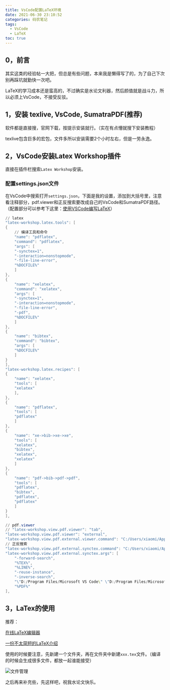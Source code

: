 ```yaml
---
title: VsCode配置LaTeX环境
date: 2021-06-30 23:10:52
categories: 码农笔记
tags:
  - VsCode
  - LaTeX
toc: true
---
```


## **0，前言**

其实这类的经验帖一大把，但总是有些问题，本来我是懒得写了的，为了自己下次别再踩坑就勤快一次吧。

LaTeX的学习成本还是蛮高的，不过确实是水论文利器，然后颜值就是战斗力，所以必须上VsCode，不接受反驳。

<!--more-->

## **1，安装 texlive, VsCode, SumatraPDF(推荐)**

软件都是直接搜，官网下载，按提示安装就行。（实在有点懵就搜下安装教程）

texlive包含巨多的宏包，文件多所以安装需要2个小时左右，但是一劳永逸。

## **2，VsCode安装Latex Workshop插件**

直接在插件栏搜索```Latex Workshop```安装。

### **配置settings.json文件**

在VsCode中搜索打开```settings.json```，下面是我的设置，添加到大括号里，注意看注释部分，pdf.viewer和正反搜索要改成自己的VsCode和SumatraPDF路径。（配置部分可以参考下这里：[使用VSCode编写LaTeX](https://zhuanlan.zhihu.com/p/38178015)）

```powershell
// latex
"latex-workshop.latex.tools": [
{
    // 编译工具和命令
    "name": "pdflatex",
    "command": "pdflatex",
    "args": [
    "-synctex=1",
    "-interaction=nonstopmode",
    "-file-line-error",
    "%DOCFILE%"
    ]
},
{
    "name": "xelatex",
    "command": "xelatex",
    "args": [
    "-synctex=1",
    "-interaction=nonstopmode",
    "-file-line-error",
    "-pdf",
    "%DOCFILE%"
    ]
},
{
    "name": "bibtex",
    "command": "bibtex",
    "args": [
    "%DOCFILE%"
    ]
}
],
"latex-workshop.latex.recipes": [
{
    "name": "xelatex",
    "tools": [
    "xelatex"
    ],
},
{
    "name": "pdflatex",
    "tools": [
    "pdflatex"
    ]
},
{
    "name": "xe->bib->xe->xe",
    "tools": [
    "xelatex",
    "bibtex",
    "xelatex",
    "xelatex"
    ]
},
{
    "name": "pdf->bib->pdf->pdf",
    "tools": [
    "pdflatex",
    "bibtex",
    "pdflatex",
    "pdflatex"
    ]
}
],

// pdf.viewer
// "latex-workshop.view.pdf.viewer": "tab",
"latex-workshop.view.pdf.viewer": "external",
"latex-workshop.view.pdf.external.viewer.command": "C:/Users/xiaomi/AppData/Local/SumatraPDF/SumatraPDF.exe",
// 正反搜索
"latex-workshop.view.pdf.external.synctex.command": "C:/Users/xiaomi/AppData/Local/SumatraPDF/SumatraPDF.exe",
"latex-workshop.view.pdf.external.synctex.args": [
    "-forward-search",
    "%TEX%",
    "%LINE%",
    "-reuse-instance",
    "-inverse-search",
    "\"D:/Program Files/Microsoft VS Code\" \"D:/Program Files/Microsoft VS Code/resources/app/out/cli.js\" -r -g %f:%l",
    "%PDF%"
],
```

## **3，LaTex的使用**

推荐：

[在线LaTeX编辑器](https://www.overleaf.com)

[一份不太简短的LaTeX介绍](https://github.com/CTeX-org/lshort-zh-cn)

使用的时候要注意，先新建一个文件夹，再在文件夹中新建```xxx.tex```文件。（编译的时候会生成很多文件，都放一起谁能接受）

![文件管理](https://wx1.sinaimg.cn/mw2000/0069EgM5gy1gs0qvpftrjj30dz0hi0t7.jpg)

之后再来补充些，先这样吧，祝我水论文快乐。
